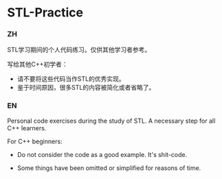 # STL-Practice
### ZH

STL学习期间的个人代码练习。仅供其他学习者参考。

写给其他C++初学者：

+ 请不要将这些代码当作STL的优秀实现。
+ 鉴于时间原因，很多STL的内容被简化或者省略了。

### EN

Personal code exercises during the study of STL. A necessary step for all C++ learners.

For C++ beginners:

+ Do not consider the code as a good example. It's shit-code.

+ Some things have been omitted or simplified for reasons of time.

